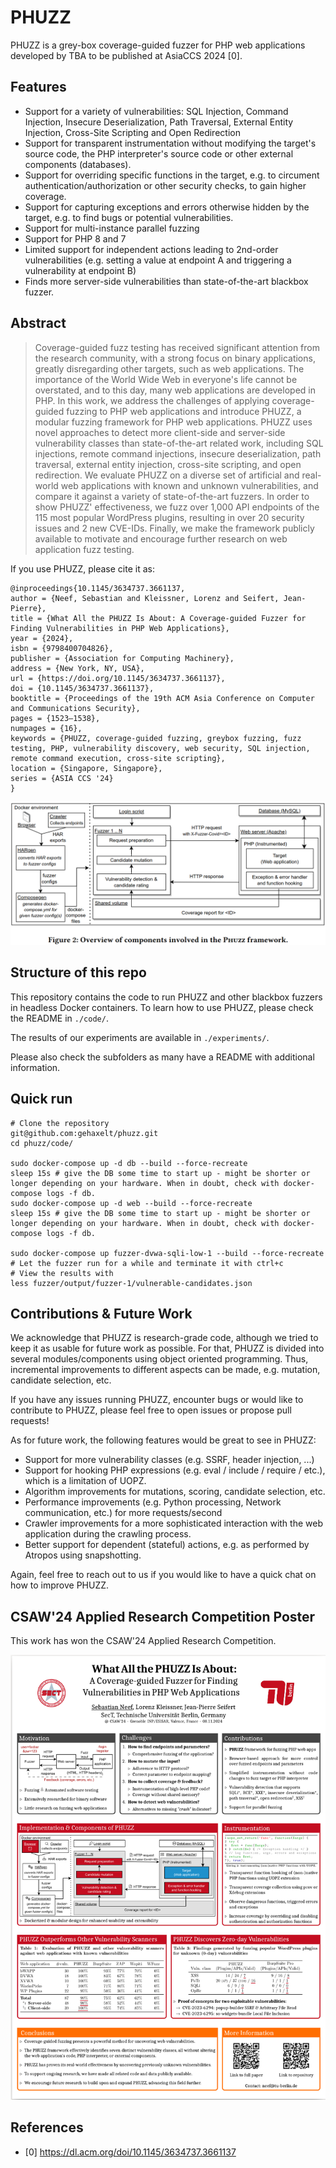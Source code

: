 PHUZZ
=====================================

PHUZZ is a grey-box coverage-guided fuzzer for PHP web applications developed by TBA to be published at AsiaCCS 2024 [0]. 

## Features

- Support for a variety of vulnerabilities: SQL Injection, Command Injection, Insecure Deserialization, Path Traversal, External Entity Injection, Cross-Site Scripting and Open Redirection
- Support for transparent instrumentation without modifying the target's source code, the PHP interpreter's source code or other external components (databases).
- Support for overriding specific functions in the target, e.g. to circument authentication/authorization or other security checks, to gain higher coverage.
- Support for capturing exceptions and errors otherwise hidden by the target, e.g. to find bugs or potential vulnerabilities.
- Support for multi-instance parallel fuzzing
- Support for PHP 8 and 7
- Limited support for independent actions leading to 2nd-order vulnerabilities (e.g. setting a value at endpoint A and triggering a vulnerability at endpoint B)
- Finds more server-side vulnerabilities than state-of-the-art blackbox fuzzer.

## Abstract 

> Coverage-guided fuzz testing has received significant attention from the research community, with a strong focus on binary applications, greatly disregarding other targets, such as web applications. The importance of the World Wide Web in everyone's life cannot be overstated, and to this day, many web applications are developed in PHP.  In this work, we address the challenges of applying coverage-guided fuzzing to PHP web applications and introduce PHUZZ, a modular fuzzing framework for PHP web applications. PHUZZ uses novel approaches to detect more client-side and server-side vulnerability classes than state-of-the-art related work, including SQL injections, remote command injections, insecure deserialization, path traversal, external entity injection, cross-site scripting, and open redirection. We evaluate PHUZZ on a diverse set of artificial and real-world web applications with known and unknown vulnerabilities, and compare it against a variety of state-of-the-art fuzzers. In order to show PHUZZ' effectiveness, we fuzz over 1,000 API endpoints of the 115 most popular WordPress plugins, resulting in over 20 security issues and 2 new CVE-IDs. Finally, we make the framework publicly available to motivate and encourage further research on web application fuzz testing.

If you use PHUZZ, please cite it as:

```
@inproceedings{10.1145/3634737.3661137,
author = {Neef, Sebastian and Kleissner, Lorenz and Seifert, Jean-Pierre},
title = {What All the PHUZZ Is About: A Coverage-guided Fuzzer for Finding Vulnerabilities in PHP Web Applications},
year = {2024},
isbn = {9798400704826},
publisher = {Association for Computing Machinery},
address = {New York, NY, USA},
url = {https://doi.org/10.1145/3634737.3661137},
doi = {10.1145/3634737.3661137},
booktitle = {Proceedings of the 19th ACM Asia Conference on Computer and Communications Security},
pages = {1523–1538},
numpages = {16},
keywords = {PHUZZ, coverage-guided fuzzing, greybox fuzzing, fuzz testing, PHP, vulnerability discovery, web security, SQL injection, remote command execution, cross-site scripting},
location = {Singapore, Singapore},
series = {ASIA CCS '24}
}
```

![PHUZZ overview](./doc/phuzz-overview.png)


## Structure of this repo

This repository contains the code to run PHUZZ and other blackbox fuzzers in headless Docker containers. To learn how to use PHUZZ, please check the README in `./code/`.

The results of our experiments are available in `./experiments/`.

Please also check the subfolders as many have a README with additional information.

## Quick run

```
# Clone the repository
git@github.com:gehaxelt/phuzz.git
cd phuzz/code/

sudo docker-compose up -d db --build --force-recreate
sleep 15s # give the DB some time to start up - might be shorter or longer depending on your hardware. When in doubt, check with docker-compose logs -f db.
sudo docker-compose up -d web --build --force-recreate
sleep 15s # give the DB some time to start up - might be shorter or longer depending on your hardware. When in doubt, check with docker-compose logs -f db.

sudo docker-compose up fuzzer-dvwa-sqli-low-1 --build --force-recreate
# Let the fuzzer run for a while and terminate it with ctrl+c
# View the results with
less fuzzer/output/fuzzer-1/vulnerable-candidates.json
```

## Contributions & Future Work

We acknowledge that PHUZZ is research-grade code, although we tried to keep it as usable for future work as possible. For that, PHUZZ is divided into several modules/components using object oriented programming. Thus, incremental improvements to different aspects can be made, e.g. mutation, candidate selection, etc.

If you have any issues running PHUZZ, encounter bugs or would like to contribute to PHUZZ, please feel free to open issues or propose pull requests!

As for future work, the following features would be great to see in PHUZZ:

- Support for more vulnerability classes (e.g. SSRF, header injection, ...)
- Support for hooking PHP expressions (e.g. eval / include / require / etc.), which is a limitation of UOPZ.
- Algorithm improvements for mutations, scoring, candidate selection, etc.
- Performance improvements (e.g. Python processing, Network communication, etc.) for more requests/second
- Crawler improvements for a more sophisticated interaction with the web application during the crawling process.
- Better support for dependent (stateful) actions, e.g. as performed by Atropos using snapshotting.

Again, feel free to reach out to us if you would like to have a quick chat on how to improve PHUZZ.

## CSAW'24 Applied Research Competition Poster
This work has won the CSAW'24 Applied Research Competition. 

![PHUZZ poster](./doc/poster/csaw-poster.png)

## References

- [0] https://dl.acm.org/doi/10.1145/3634737.3661137

